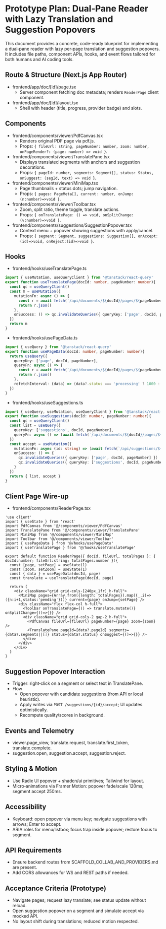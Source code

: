 # Prototype Plan: Dual‑Pane Reader with Lazy Translation and Suggestion Popovers

This document provides a concrete, code‑ready blueprint for implementing a dual‑pane reader with lazy per‑page translation and suggestion popovers. It includes file paths, component APIs, hooks, and event flows tailored for both humans and AI coding tools.

## Route & Structure (Next.js App Router)
- frontend/app/doc/[id]/page.tsx
  - Server component fetching doc metadata; renders `ReaderPage` client component.
- frontend/app/doc/[id]/layout.tsx
  - Shell with header (title, progress, provider badge) and slots.

## Components
- frontend/components/viewer/PdfCanvas.tsx
  - Renders original PDF page via pdf.js.
  - Props: `{ fileUrl: string, pageNumber: number, zoom: number, onPageRender?: (page: number) => void }`.
- frontend/components/viewer/TranslatePane.tsx
  - Displays translated segments with anchors and suggestion decorations.
  - Props: `{ pageId: number, segments: Segment[], status: Status, onSuggest: (segId, text) => void }`.
- frontend/components/viewer/MiniMap.tsx
  - Page thumbnails + status dots; jump navigation.
  - Props: `{ pages: PageMeta[], current: number, onJump: (n:number)=>void }`.
- frontend/components/viewer/Toolbar.tsx
  - Zoom, split ratio, theme toggle, translate actions.
  - Props: `{ onTranslatePage: () => void, onSplitChange: (v:number)=>void }`.
- frontend/components/suggestions/SuggestionPopover.tsx
  - Context menu + popover showing suggestions with apply/cancel.
  - Props: `{ segment: Segment, suggestions: Suggestion[], onAccept: (id)=>void, onReject:(id)=>void }`.

## Hooks
- frontend/hooks/useTranslatePage.ts
```ts
import { useMutation, useQueryClient } from '@tanstack/react-query'
export function useTranslatePage(docId: number, pageNumber: number){
  const qc = useQueryClient()
  const m = useMutation({
    mutationFn: async () => {
      const r = await fetch(`/api/documents/${docId}/pages/${pageNumber}/translate`, { method: 'POST' })
      return r.json()
    },
    onSuccess: () => qc.invalidateQueries({ queryKey: ['page', docId, pageNumber] })
  })
  return m
}
```

- frontend/hooks/usePageData.ts
```ts
import { useQuery } from '@tanstack/react-query'
export function usePageData(docId: number, pageNumber: number){
  return useQuery({
    queryKey: ['page', docId, pageNumber],
    queryFn: async () => {
      const r = await fetch(`/api/documents/${docId}/pages/${pageNumber}`)
      return r.json()
    },
    refetchInterval: (data) => (data?.status === 'processing' ? 1000 : false)
  })
}
```

- frontend/hooks/useSuggestions.ts
```ts
import { useQuery, useMutation, useQueryClient } from '@tanstack/react-query'
export function useSuggestions(docId: number, pageNumber: number){
  const qc = useQueryClient()
  const list = useQuery({
    queryKey: ['suggestions', docId, pageNumber],
    queryFn: async () => (await fetch(`/api/documents/${docId}/pages/${pageNumber}/suggestions`)).json()
  })
  const accept = useMutation({
    mutationFn: async (id: string) => (await fetch(`/api/suggestions/${id}/accept`, { method:'POST' })).json(),
    onSuccess: () => {
      qc.invalidateQueries({ queryKey: ['page', docId, pageNumber] })
      qc.invalidateQueries({ queryKey: ['suggestions', docId, pageNumber] })
    }
  })
  return { list, accept }
}
```

## Client Page Wire‑up
- frontend/components/ReaderPage.tsx
```tsx
'use client'
import { useState } from 'react'
import PdfCanvas from '@/components/viewer/PdfCanvas'
import TranslatePane from '@/components/viewer/TranslatePane'
import MiniMap from '@/components/viewer/MiniMap'
import Toolbar from '@/components/viewer/Toolbar'
import { usePageData } from '@/hooks/usePageData'
import { useTranslatePage } from '@/hooks/useTranslatePage'

export default function ReaderPage({ docId, fileUrl, totalPages }: { docId:number; fileUrl:string; totalPages:number }){
  const [page, setPage] = useState(1)
  const [zoom, setZoom] = useState(1)
  const { data } = usePageData(docId, page)
  const translate = useTranslatePage(docId, page)

  return (
    <div className="grid grid-cols-[240px_1fr] h-full">
      <MiniMap pages={Array.from({length: totalPages}).map((_,i)=>({n:i+1,status:'pending'}))} current={page} onJump={setPage} />
      <div className="flex flex-col h-full">
        <Toolbar onTranslatePage={() => translate.mutate()} onSplitChange={()=>{}} />
        <div className="grid grid-cols-2 gap-2 h-full">
          <PdfCanvas fileUrl={fileUrl} pageNumber={page} zoom={zoom} />
          <TranslatePane pageId={data?.pageId} segments={data?.segments||[]} status={data?.status} onSuggest={()=>{}} />
        </div>
      </div>
    </div>
  )
}
```

## Suggestion Popover Interaction
- Trigger: right‑click on a segment or select text in TranslatePane.
- Flow
  - Open popover with candidate suggestions (from API or local heuristic).
  - Apply writes via `POST /suggestions/{id}/accept`; UI updates optimistically.
  - Recompute quality/scores in background.

## Events and Telemetry
- viewer.page_view, translate.request, translate.first_token, translate.complete.
- suggestion.open, suggestion.accept, suggestion.reject.

## Styling & Motion
- Use Radix UI popover + shadcn/ui primitives; Tailwind for layout.
- Micro‑animations via Framer Motion: popover fade/scale 120ms; segment accept 250ms.

## Accessibility
- Keyboard: open popover via menu key; navigate suggestions with arrows; Enter to accept.
- ARIA roles for menu/listbox; focus trap inside popover; restore focus to segment.

## API Requirements
- Ensure backend routes from SCAFFOLD_COLLAB_AND_PROVIDERS.md are present.
- Add CORS allowances for WS and REST paths if needed.

## Acceptance Criteria (Prototype)
- Navigate pages; request lazy translate; see status update without reload.
- Open suggestion popover on a segment and simulate accept via mocked API.
- No layout shift during translations; reduced motion respected.

